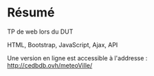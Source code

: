 # Résumé

TP de web lors du DUT

HTML, Bootstrap, JavaScript, Ajax, API

Une version en ligne est accessible à l'addresse : http://cedbdb.ovh/meteoVille/ 
